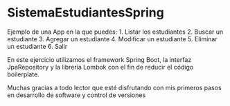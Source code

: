 # SistemaEstudiantesSpring
Ejemplo de una App en la que puedes: 1. Listar los estudiantes 2. Buscar un estudiante 3. Agregar un estudiante 4. Modificar un estudiante 5. Eliminar un estudiante 6. Salir 

En este ejercicio utilizamos el framework Spring Boot, la interfaz JpaRepository y la librería Lombok con el fin de reducir el código boilerplate.

Muchas gracias a todo lector que esté disfrutando con mis primeros pasos en desarrollo de software y control de versiones
